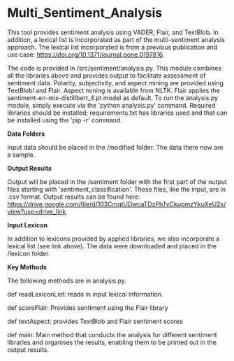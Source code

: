 # Multi_Sentiment_Analysis

This tool provides sentiment analysis using VADER, Flair, and TextBlob. In addition, a lexical list is incorporated as part of the 
multi-sentiment analysis approach. The lexical list incorporated is from a previous publication and use case:  https://doi.org/10.1371/journal.pone.0197816.

The code is provided in /src/sentiment/analysis.py. This module combines all the libraries above and provides output to facilitate assessment of sentiment data.
Polarity, subjectivity, and aspect mining are provided using TextBlobl and Flair. Aspect mining is available from NLTK. Flair applies the sentiment-en-mix-distillbert_4.pt model as default. To run the analysis.py module, simply execute via the 'python analysis.py' command. Required libraries should be installed; requirements.txt has libraries used and that can be installed using the 'pip -r' command. 

<b>Data Folders</b>

Input data should be placed in the /modified folder. The data there now are a sample. 

<b>Output Results</b>

Output will be placed in the /sentiment folder with the first part of the output files starting with 'sentiment_classification'. These files, like the input,
are in .csv format. Output results can be found here:  https://drive.google.com/file/d/103CmqtUDwcaTDzPhTvCkupmzYkuXeU2x/view?usp=drive_link.

<b>Input Lexicon</b>

In addition to lexicons provided by applied libraries, we also incorporate a lexical list (see link above). The data were downloaded and placed in the /lexicon folder.

<b>Key Methods</b>

The following methods are in analysis.py.

def readLexiconList: reads in input lexical information.

def scoreFlair: Provides sentiment using the Flair library

def textAspect: provides TextBlob and Flair sentiment scores

def main:  Main method that conducts the analysis for different sentiment libraries and organises the results, enabling them to be printed out in the output results. 

